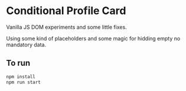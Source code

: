 # Conditional Profile Card

Vanilla JS DOM experiments and some little fixes.

Using some kind of placeholders and some magic for hidding empty no mandatory data.

## To run
```bash
npm install
npm run start
```
